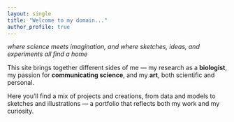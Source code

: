```yaml
---
layout: single
title: "Welcome to my domain..."
author_profile: true
---
```

*where science meets imagination, and where sketches, ideas, and experiments all find a home*

This site brings together different sides of me — my research as a **biologist**, my passion for **communicating science**, and my **art**, both scientific and personal. 

Here you’ll find a mix of projects and creations, from data and models to sketches and illustrations — a portfolio that reflects both my work and my curiosity.
